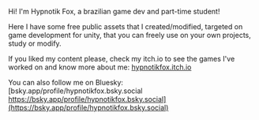 Hi! I'm Hypnotik Fox, a brazilian game dev and part-time student!

Here I have some free public assets that I created/modified, targeted on game development for unity, that you can freely use on your own projects, study or modify.

If you liked my content please, check my itch.io to see the games I've worked on and know more about me: 
[hypnotikfox.itch.io](https://hypnotikfox.itch.io/)

You can also follow me on Bluesky:
[bsky.app/profile/hypnotikfox.bsky.social
https://bsky.app/profile/hypnotikfox.bsky.social](https://bsky.app/profile/hypnotikfox.bsky.social)
